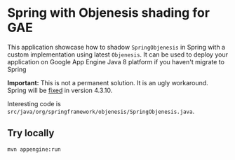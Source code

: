 Spring with Objenesis shading for GAE
===================================================

This application showcase how to shadow `SpringObjenesis` in Spring with a custom implementation using latest `Objenesis`. It can be used
to deploy your application on Google App Engine Java 8 platform if you haven't migrate to Spring 
 
**Important:** This is not a permanent solution. It is an ugly workaround. Spring will be [fixed](https://jira.spring.io/browse/SPR-15600) 
in version 4.3.10.

Interesting code is `src/java/org/springframework/objenesis/SpringObjenesis.java`.

Try locally
----------

`mvn appengine:run`
